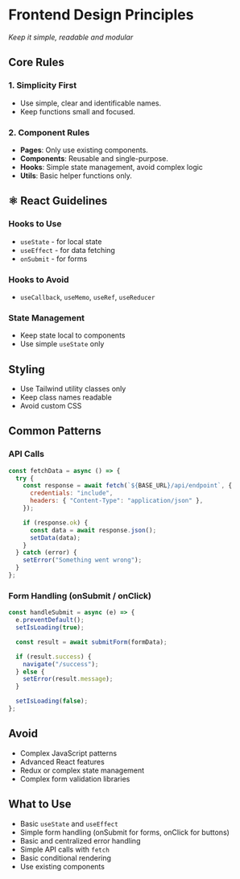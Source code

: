 # Frontend Design Principles

_Keep it simple, readable and modular_

## Core Rules

### **1. Simplicity First**

- Use simple, clear and identificable names.
- Keep functions small and focused.

### **2. Component Rules**

- **Pages**: Only use existing components.
- **Components**: Reusable and single-purpose.
- **Hooks**: Simple state management, avoid complex logic
- **Utils**: Basic helper functions only.

## ⚛️ React Guidelines

### **Hooks to Use**

- `useState` - for local state
- `useEffect` - for data fetching
- `onSubmit` - for forms

### **Hooks to Avoid**

- `useCallback`, `useMemo`, `useRef`, `useReducer`

### **State Management**

- Keep state local to components
- Use simple `useState` only

## Styling

- Use Tailwind utility classes only
- Keep class names readable
- Avoid custom CSS

## Common Patterns

### **API Calls**

```jsx
const fetchData = async () => {
  try {
    const response = await fetch(`${BASE_URL}/api/endpoint`, {
      credentials: "include",
      headers: { "Content-Type": "application/json" },
    });

    if (response.ok) {
      const data = await response.json();
      setData(data);
    }
  } catch (error) {
    setError("Something went wrong");
  }
};
```

### **Form Handling** (onSubmit / onClick)

```jsx
const handleSubmit = async (e) => {
  e.preventDefault();
  setIsLoading(true);

  const result = await submitForm(formData);

  if (result.success) {
    navigate("/success");
  } else {
    setError(result.message);
  }

  setIsLoading(false);
};
```

## Avoid

- Complex JavaScript patterns
- Advanced React features
- Redux or complex state management
- Complex form validation libraries

## What to Use

- Basic `useState` and `useEffect`
- Simple form handling (onSubmit for forms, onClick for buttons)
- Basic and centralized error handling
- Simple API calls with `fetch`
- Basic conditional rendering
- Use existing components
